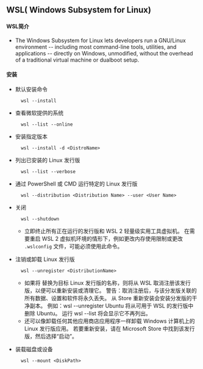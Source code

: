 ## WSL( Windows Subsystem for Linux)
#### WSL简介
- The Windows Subsystem for Linux lets developers run a GNU/Linux environment -- including most command-line tools, utilities, and applications -- directly on Windows, unmodified, without the overhead of a traditional virtual machine or dualboot setup.
#### 安装
- 默认安装命令

		wsl --install
- 查看微软提供的系统

		wsl --list --online
- 安装指定版本

		wsl --install -d <DistroName>
- 列出已安装的 Linux 发行版

		wsl --list --verbose
- 通过 PowerShell 或 CMD 运行特定的 Linux 发行版

		wsl --distribution <Distribution Name> --user <User Name>
- 关闭

		wsl --shutdown
	- 立即终止所有正在运行的发行版和 WSL 2 轻量级实用工具虚拟机。 在需要重启 WSL 2 虚拟机环境的情形下，例如更改内存使用限制或更改 `.wslconfig` 文件，可能必须使用此命令。
- 注销或卸载 Linux 发行版

		wsl --unregister <DistributionName>
	- 如果将 <DistributionName> 替换为目标 Linux 发行版的名称，则将从 WSL 取消注册该发行版，以便可以重新安装或清理它。 警告：取消注册后，与该分发版关联的所有数据、设置和软件将永久丢失。 从 Store 重新安装会安装分发版的干净副本。 例如：wsl --unregister Ubuntu 将从可用于 WSL 的发行版中删除 Ubuntu。 运行 wsl --list 将会显示它不再列出。
	- 还可以像卸载任何其他应用商店应用程序一样卸载 Windows 计算机上的 Linux 发行版应用。 若要重新安装，请在 Microsoft Store 中找到该发行版，然后选择“启动”。
- 装载磁盘或设备

		wsl --mount <DiskPath>